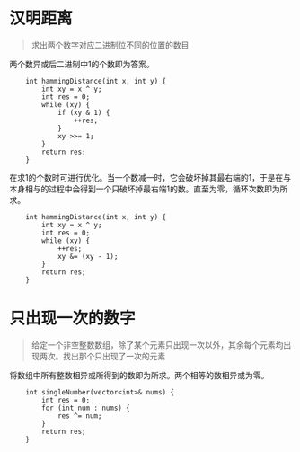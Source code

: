 # 汉明距离
>求出两个数字对应二进制位不同的位置的数目

两个数异或后二进制中1的个数即为答案。
```
    int hammingDistance(int x, int y) {
        int xy = x ^ y;
        int res = 0;
        while (xy) {
            if (xy & 1) {
                ++res;
            }
            xy >>= 1;
        }
        return res;
    }
```
在求1的个数时可进行优化。当一个数减一时，它会破坏掉其最右端的1，于是在与本身相与的过程中会得到一个只破坏掉最右端1的数。直至为零，循环次数即为所求。
```
    int hammingDistance(int x, int y) {
        int xy = x ^ y;
        int res = 0;
        while (xy) {
            ++res;
            xy &= (xy - 1);
        }
        return res;
    }
```
# 只出现一次的数字
>给定一个非空整数数组，除了某个元素只出现一次以外，其余每个元素均出现两次。找出那个只出现了一次的元素

将数组中所有整数相异或所得到的数即为所求。两个相等的数相异或为零。
```
    int singleNumber(vector<int>& nums) {
        int res = 0;
        for (int num : nums) {
            res ^= num;
        }
        return res;
    }
```